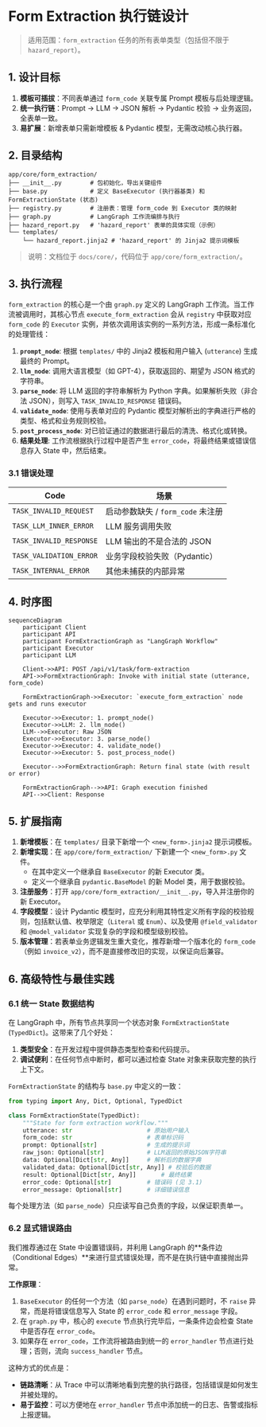 # Form Extraction 执行链设计

> 适用范围：`form_extraction` 任务的所有表单类型（包括但不限于 `hazard_report`）。

## 1. 设计目标
1. **模板可插拔**：不同表单通过 `form_code` 关联专属 Prompt 模板与后处理逻辑。
2. **统一执行链**：Prompt → LLM → JSON 解析 → Pydantic 校验 → 业务返回，全表单一致。
3. **易扩展**：新增表单只需新增模板 & Pydantic 模型，无需改动核心执行器。

## 2. 目录结构
```text
app/core/form_extraction/
├── __init__.py        # 包初始化，导出关键组件
├── base.py            # 定义 BaseExecutor (执行器基类) 和 FormExtractionState (状态)
├── registry.py        # 注册表：管理 form_code 到 Executor 类的映射
├── graph.py           # LangGraph 工作流编排与执行
├── hazard_report.py   # 'hazard_report' 表单的具体实现（示例）
└── templates/
    └── hazard_report.jinja2 # 'hazard_report' 的 Jinja2 提示词模板
```
> 说明：文档位于 `docs/core/`，代码位于 `app/core/form_extraction/`。

## 3. 执行流程
`form_extraction` 的核心是一个由 `graph.py` 定义的 LangGraph 工作流。当工作流被调用时，其核心节点 `execute_form_extraction` 会从 `registry` 中获取对应 `form_code` 的 `Executor` 实例，并依次调用该实例的一系列方法，形成一条标准化的处理管线：

1.  **`prompt_node`**: 根据 `templates/` 中的 Jinja2 模板和用户输入 (`utterance`) 生成最终的 Prompt。
2.  **`llm_node`**: 调用大语言模型（如 GPT-4），获取返回的、期望为 JSON 格式的字符串。
3.  **`parse_node`**: 将 LLM 返回的字符串解析为 Python 字典。如果解析失败（非合法 JSON），则写入 `TASK_INVALID_RESPONSE` 错误码。
4.  **`validate_node`**: 使用与表单对应的 Pydantic 模型对解析出的字典进行严格的类型、格式和业务规则校验。
5.  **`post_process_node`**: 对已验证通过的数据进行最后的清洗、格式化或转换。
6.  **结果处理**: 工作流根据执行过程中是否产生 `error_code`，将最终结果或错误信息存入 State 中，然后结束。

### 3.1 错误处理
| Code | 场景 |
|------|-------|
| `TASK_INVALID_REQUEST` | 启动参数缺失 / `form_code` 未注册 |
| `TASK_LLM_INNER_ERROR` | LLM 服务调用失败 |
| `TASK_INVALID_RESPONSE` | LLM 输出的不是合法的 JSON |
| `TASK_VALIDATION_ERROR` | 业务字段校验失败（Pydantic） |
| `TASK_INTERNAL_ERROR` | 其他未捕获的内部异常 |

## 4. 时序图
```mermaid
sequenceDiagram
    participant Client
    participant API
    participant FormExtractionGraph as "LangGraph Workflow"
    participant Executor
    participant LLM

    Client->>API: POST /api/v1/task/form-extraction
    API->>FormExtractionGraph: Invoke with initial state (utterance, form_code)
    
    FormExtractionGraph->>Executor: `execute_form_extraction` node gets and runs executor
    
    Executor->>Executor: 1. prompt_node()
    Executor->>LLM: 2. llm_node()
    LLM-->>Executor: Raw JSON
    Executor->>Executor: 3. parse_node()
    Executor->>Executor: 4. validate_node()
    Executor->>Executor: 5. post_process_node()

    Executor-->>FormExtractionGraph: Return final state (with result or error)
    
    FormExtractionGraph-->>API: Graph execution finished
    API-->>Client: Response
```

## 5. 扩展指南
1.  **新增模板**：在 `templates/` 目录下新增一个 `<new_form>.jinja2` 提示词模板。
2.  **新增实现**：在 `app/core/form_extraction/` 下新建一个 `<new_form>.py` 文件。
    -   在其中定义一个继承自 `BaseExecutor` 的新 Executor 类。
    -   定义一个继承自 `pydantic.BaseModel` 的新 Model 类，用于数据校验。
3.  **注册服务**：打开 `app/core/form_extraction/__init__.py`，导入并注册你的新 Executor。
4.  **字段模型**：设计 Pydantic 模型时，应充分利用其特性定义所有字段的校验规则，包括默认值、枚举限定（`Literal` 或 `Enum`）、以及使用 `@field_validator` 和 `@model_validator` 实现复杂的字段和模型级别校验。
5.  **版本管理**：若表单业务逻辑发生重大变化，推荐新增一个版本化的 `form_code`（例如 `invoice_v2`），而不是直接修改旧的实现，以保证向后兼容。 

## 6. 高级特性与最佳实践

### 6.1 统一 State 数据结构
在 LangGraph 中，所有节点共享同一个状态对象 `FormExtractionState` (`TypedDict`)。这带来了几个好处：
1.  **类型安全**：在开发过程中提供静态类型检查和代码提示。
2.  **调试便利**：在任何节点中断时，都可以通过检查 State 对象来获取完整的执行上下文。

`FormExtractionState` 的结构与 `base.py` 中定义的一致：
```python
from typing import Any, Dict, Optional, TypedDict

class FormExtractionState(TypedDict):
    """State for form extraction workflow."""
    utterance: str                     # 原始用户输入
    form_code: str                     # 表单标识码
    prompt: Optional[str]              # 生成的提示词
    raw_json: Optional[str]            # LLM返回的原始JSON字符串
    data: Optional[Dict[str, Any]]     # 解析后的数据字典
    validated_data: Optional[Dict[str, Any]] # 校验后的数据
    result: Optional[Dict[str, Any]]       # 最终结果
    error_code: Optional[str]          # 错误码 (见 3.1)
    error_message: Optional[str]       # 详细错误信息
```
每个处理方法（如 `parse_node`）只应读写自己负责的字段，以保证职责单一。

### 6.2 显式错误路由
我们推荐通过在 State 中设置错误码，并利用 LangGraph 的**条件边（Conditional Edges）**来进行显式错误处理，而不是在执行链中直接抛出异常。

**工作原理**：
1.  `BaseExecutor` 的任何一个方法（如 `parse_node`）在遇到问题时，不 `raise` 异常，而是将错误信息写入 State 的 `error_code` 和 `error_message` 字段。
2.  在 `graph.py` 中，核心的 `execute` 节点执行完毕后，一条条件边会检查 State 中是否存在 `error_code`。
3.  如果存在 `error_code`，工作流将被路由到统一的 `error_handler` 节点进行处理；否则，流向 `success_handler` 节点。

这种方式的优点是：
- **链路清晰**：从 Trace 中可以清晰地看到完整的执行路径，包括错误是如何发生并被处理的。
- **易于监控**：可以方便地在 `error_handler` 节点中添加统一的日志、告警或指标上报逻辑。